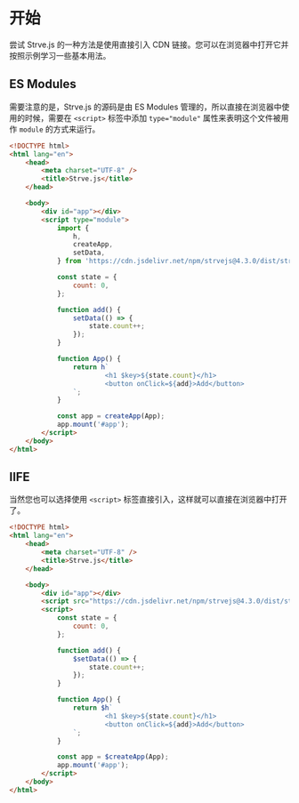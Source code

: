 # 开始

尝试 Strve.js 的一种方法是使用直接引入 CDN 链接。您可以在浏览器中打开它并按照示例学习一些基本用法。

## ES Modules

需要注意的是，Strve.js 的源码是由 ES Modules 管理的，所以直接在浏览器中使用的时候，需要在 `<script>` 标签中添加 `type="module"` 属性来表明这个文件被用作 `module` 的方式来运行。

```html
<!DOCTYPE html>
<html lang="en">
	<head>
		<meta charset="UTF-8" />
		<title>Strve.js</title>
	</head>

	<body>
		<div id="app"></div>
		<script type="module">
			import {
				h,
				createApp,
				setData,
			} from 'https://cdn.jsdelivr.net/npm/strvejs@4.3.0/dist/strve.esm.min.js';

			const state = {
				count: 0,
			};

			function add() {
				setData(() => {
					state.count++;
				});
			}

			function App() {
				return h`
                        <h1 $key>${state.count}</h1>
                        <button onClick=${add}>Add</button> 
				`;
			}

			const app = createApp(App);
			app.mount('#app');
		</script>
	</body>
</html>
```

## IIFE

当然您也可以选择使用 `<script>` 标签直接引入，这样就可以直接在浏览器中打开了。

```html
<!DOCTYPE html>
<html lang="en">
	<head>
		<meta charset="UTF-8" />
		<title>Strve.js</title>
	</head>

	<body>
		<div id="app"></div>
		<script src="https://cdn.jsdelivr.net/npm/strvejs@4.3.0/dist/strve.iife.min.js"></script>
		<script>
			const state = {
				count: 0,
			};

			function add() {
				$setData(() => {
					state.count++;
				});
			}

			function App() {
				return $h`
                        <h1 $key>${state.count}</h1>
                        <button onClick=${add}>Add</button> 
				`;
			}

			const app = $createApp(App);
			app.mount('#app');
		</script>
	</body>
</html>
```

